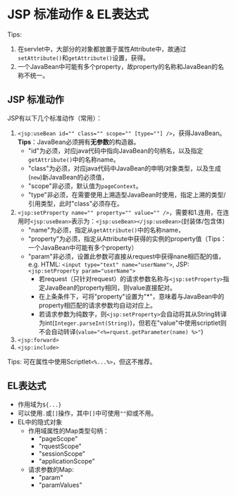 # JSP 标准动作 & EL表达式
Tips:
1. 在servlet中，大部分的对象都放置于属性Attribute中，故通过`setAttribute()`和`getAttribute()`设置，获得。
2. 一个JavaBean中可能有多个property，故property的名称和JavaBean的名称不统一。

## JSP 标准动作
JSP有以下几个标准动作（常用）：
1. `<jsp:useBean id="" class="" scope="" [type=""] />`，获得JavaBean。**Tips**：JavaBean必须拥有**无参数**的构造器。
	- "id"为必须，对应java代码中指向JavaBean的句柄名，以及指定`getAttribute()`中的名称name。
	- "class"为必须，对应java代码中JavaBean的申明/对象类型，以及生成(`new`)新JavaBean的必须值，
	- "scope"非必须，默认值为`pageContext`。
	- "type"非必须，在需要使用上溯造型JavaBean时使用，指定上溯的类型/引用类型，此时"class"必须存在。
2. `<jsp:setProperty name="" property="" value="" />`，需要和1.连用，在连用时`<jsp:useBean>`表示为：`<jsp:useBean></jsp:useBean>`(封装体/包含体)
	- "name"为必须，指定从`getAttribute()`中的名称name，
	- "property"为必须，指定从Attribute中获得的实例的property值（Tips：一个JavaBean中可能有多个property）
	- "param"非必须，设置此参数可直接从request中获得nane相匹配的值，e.g.  HTML: `<input type="text" name="userName">`, JSP: `<jsp:setProperty param="userName">`
		- 若request（只针对request）的请求参数名称与`<jsp:setProperty>`指定JavaBean的property相同，则value直接配对。
		- 在上条条件下，可将"property"设置为"*"，意味着与JavaBean中的property相匹配的请求参数均自动对应上。
		- 若请求参数为纯数字，则`<jsp:setProperty>`会自动将其从String转译为int(`Integer.parseInt(String)`)，但若在"value"中使用scriptlet则不会自动转译(`value="<%=rquest.getParameter(name) %>"`)
3. `<jsp:forward>`
4. `<jsp:include>`

Tips: 可在属性中使用Scriptlet`<%...%>`，但这不推荐。

## EL表达式
- 作用域为`${...}`
- 可以使用`.`或`[]`操作，其中`[]`中可使用`""`抑或不用。
- EL中的隐式对象
	- 作用域属性的Map类型句柄：
		- "pageScope"
		- "rquestScope"
		- "sessionScope"
		- "applicationScope"
	- 请求参数的Map:
		- "param"
		- "paramValues"
